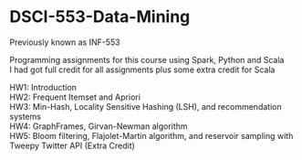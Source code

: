 # DSCI-553-Data-Mining  
Previously known as INF-553

Programming assignments for this course using Spark, Python and Scala  
I had got full credit for all assignments plus some extra credit for Scala  

HW1: Introduction  
HW2: Frequent Itemset and Apriori  
HW3: Min-Hash, Locality Sensitive Hashing (LSH), and recommendation systems  
HW4: GraphFrames, Girvan-Newman algorithm  
HW5: Bloom filtering, Flajolet-Martin algorithm, and reservoir sampling with Tweepy Twitter API (Extra Credit)  